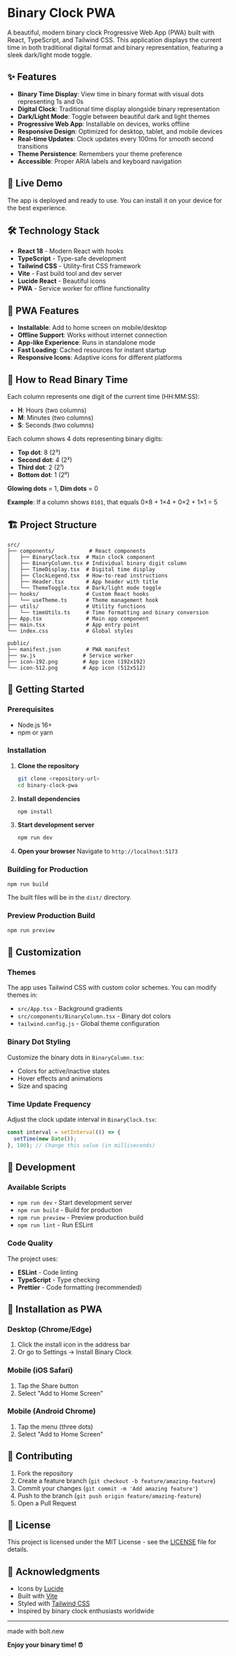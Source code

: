 # Binary Clock PWA

A beautiful, modern binary clock Progressive Web App (PWA) built with React, TypeScript, and Tailwind CSS. This application displays the current time in both traditional digital format and binary representation, featuring a sleek dark/light mode toggle.

## ✨ Features

- **Binary Time Display**: View time in binary format with visual dots representing 1s and 0s
- **Digital Clock**: Traditional time display alongside binary representation
- **Dark/Light Mode**: Toggle between beautiful dark and light themes
- **Progressive Web App**: Installable on devices, works offline
- **Responsive Design**: Optimized for desktop, tablet, and mobile devices
- **Real-time Updates**: Clock updates every 100ms for smooth second transitions
- **Theme Persistence**: Remembers your theme preference
- **Accessible**: Proper ARIA labels and keyboard navigation

## 🚀 Live Demo

The app is deployed and ready to use. You can install it on your device for the best experience.

## 🛠️ Technology Stack

- **React 18** - Modern React with hooks
- **TypeScript** - Type-safe development
- **Tailwind CSS** - Utility-first CSS framework
- **Vite** - Fast build tool and dev server
- **Lucide React** - Beautiful icons
- **PWA** - Service worker for offline functionality

## 📱 PWA Features

- **Installable**: Add to home screen on mobile/desktop
- **Offline Support**: Works without internet connection
- **App-like Experience**: Runs in standalone mode
- **Fast Loading**: Cached resources for instant startup
- **Responsive Icons**: Adaptive icons for different platforms

## 🎯 How to Read Binary Time

Each column represents one digit of the current time (HH:MM:SS):

- **H**: Hours (two columns)
- **M**: Minutes (two columns) 
- **S**: Seconds (two columns)

Each column shows 4 dots representing binary digits:
- **Top dot**: 8 (2³)
- **Second dot**: 4 (2²)
- **Third dot**: 2 (2¹)
- **Bottom dot**: 1 (2⁰)

**Glowing dots** = 1, **Dim dots** = 0

**Example**: If a column shows `0101`, that equals 0×8 + 1×4 + 0×2 + 1×1 = 5

## 🏗️ Project Structure

```
src/
├── components/           # React components
│   ├── BinaryClock.tsx  # Main clock component
│   ├── BinaryColumn.tsx # Individual binary digit column
│   ├── TimeDisplay.tsx  # Digital time display
│   ├── ClockLegend.tsx  # How-to-read instructions
│   ├── Header.tsx       # App header with title
│   └── ThemeToggle.tsx  # Dark/light mode toggle
├── hooks/               # Custom React hooks
│   └── useTheme.ts      # Theme management hook
├── utils/               # Utility functions
│   └── timeUtils.ts     # Time formatting and binary conversion
├── App.tsx              # Main app component
├── main.tsx             # App entry point
└── index.css            # Global styles

public/
├── manifest.json        # PWA manifest
├── sw.js               # Service worker
├── icon-192.png        # App icon (192x192)
└── icon-512.png        # App icon (512x512)
```

## 🚀 Getting Started

### Prerequisites

- Node.js 16+ 
- npm or yarn

### Installation

1. **Clone the repository**
   ```bash
   git clone <repository-url>
   cd binary-clock-pwa
   ```

2. **Install dependencies**
   ```bash
   npm install
   ```

3. **Start development server**
   ```bash
   npm run dev
   ```

4. **Open your browser**
   Navigate to `http://localhost:5173`

### Building for Production

```bash
npm run build
```

The built files will be in the `dist/` directory.

### Preview Production Build

```bash
npm run preview
```

## 🎨 Customization

### Themes

The app uses Tailwind CSS with custom color schemes. You can modify themes in:
- `src/App.tsx` - Background gradients
- `src/components/BinaryColumn.tsx` - Binary dot colors
- `tailwind.config.js` - Global theme configuration

### Binary Dot Styling

Customize the binary dots in `BinaryColumn.tsx`:
- Colors for active/inactive states
- Hover effects and animations
- Size and spacing

### Time Update Frequency

Adjust the clock update interval in `BinaryClock.tsx`:
```typescript
const interval = setInterval(() => {
  setTime(new Date());
}, 100); // Change this value (in milliseconds)
```

## 🔧 Development

### Available Scripts

- `npm run dev` - Start development server
- `npm run build` - Build for production
- `npm run preview` - Preview production build
- `npm run lint` - Run ESLint

### Code Quality

The project uses:
- **ESLint** - Code linting
- **TypeScript** - Type checking
- **Prettier** - Code formatting (recommended)

## 📱 Installation as PWA

### Desktop (Chrome/Edge)
1. Click the install icon in the address bar
2. Or go to Settings → Install Binary Clock

### Mobile (iOS Safari)
1. Tap the Share button
2. Select "Add to Home Screen"

### Mobile (Android Chrome)
1. Tap the menu (three dots)
2. Select "Add to Home Screen"

## 🤝 Contributing

1. Fork the repository
2. Create a feature branch (`git checkout -b feature/amazing-feature`)
3. Commit your changes (`git commit -m 'Add amazing feature'`)
4. Push to the branch (`git push origin feature/amazing-feature`)
5. Open a Pull Request

## 📄 License

This project is licensed under the MIT License - see the [LICENSE](LICENSE) file for details.

## 🙏 Acknowledgments

- Icons by [Lucide](https://lucide.dev/)
- Built with [Vite](https://vitejs.dev/)
- Styled with [Tailwind CSS](https://tailwindcss.com/)
- Inspired by binary clock enthusiasts worldwide
 
---
made with bolt.new

**Enjoy your binary time! ⏰**
